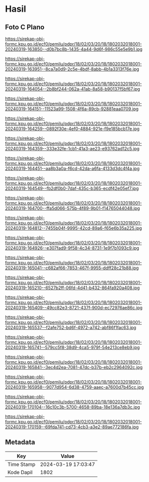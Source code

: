 # Hasil

## Foto C Plano

https://sirekap-obj-formc.kpu.go.id/ecf0/pemilu/pdpr/18/02/03/20/18/1802032018001-20240319-163850--d0b7bc8b-1435-4a44-9d6f-986c55e5e9b1.jpg

https://sirekap-obj-formc.kpu.go.id/ecf0/pemilu/pdpr/18/02/03/20/18/1802032018001-20240319-163951--8ca7a0d9-2c5e-4bdf-8abb-4b1a3313f76e.jpg

https://sirekap-obj-formc.kpu.go.id/ecf0/pemilu/pdpr/18/02/03/20/18/1802032018001-20240319-164054--2b8bf244-062a-41ab-8a58-b90137f5bf67.jpg

https://sirekap-obj-formc.kpu.go.id/ecf0/pemilu/pdpr/18/02/03/20/18/1802032018001-20240319-164151--11523a99-1508-4f6a-89cb-92881eaa0709.jpg

https://sirekap-obj-formc.kpu.go.id/ecf0/pemilu/pdpr/18/02/03/20/18/1802032018001-20240319-164259--0892f30e-4ef0-4884-921e-f9e185bcb17e.jpg

https://sirekap-obj-formc.kpu.go.id/ecf0/pemilu/pdpr/18/02/03/20/18/1802032018001-20240319-164359--333e32fe-1cb1-41a3-ae23-e93762ad12c5.jpg

https://sirekap-obj-formc.kpu.go.id/ecf0/pemilu/pdpr/18/02/03/20/18/1802032018001-20240319-164451--aa8b3a0a-f6cd-42da-a6fa-4133d3dc4f4a.jpg

https://sirekap-obj-formc.kpu.go.id/ecf0/pemilu/pdpr/18/02/03/20/18/1802032018001-20240319-164549--fb2df0b0-7daf-435c-b365-ecdf42e05ef7.jpg

https://sirekap-obj-formc.kpu.go.id/ecf0/pemilu/pdpr/18/02/03/20/18/1802032018001-20240319-164700--ffa5d066-575b-4f89-9b01-f14765044048.jpg

https://sirekap-obj-formc.kpu.go.id/ecf0/pemilu/pdpr/18/02/03/20/18/1802032018001-20240319-164812--7455b04f-9995-42cd-89a6-f65e6b35a225.jpg

https://sirekap-obj-formc.kpu.go.id/ecf0/pemilu/pdpr/18/02/03/20/18/1802032018001-20240319-164926--e307fad9-9f58-4c34-8731-1e9f7b1093c9.jpg

https://sirekap-obj-formc.kpu.go.id/ecf0/pemilu/pdpr/18/02/03/20/18/1802032018001-20240319-165041--c682af66-7853-467f-9955-ddff28c21b88.jpg

https://sirekap-obj-formc.kpu.go.id/ecf0/pemilu/pdpr/18/02/03/20/18/1802032018001-20240319-165210--6527b2ff-06fd-4d41-b432-864fa920a408.jpg

https://sirekap-obj-formc.kpu.go.id/ecf0/pemilu/pdpr/18/02/03/20/18/1802032018001-20240319-165409--49cc82e3-8721-437f-900d-ec72976ae86c.jpg

https://sirekap-obj-formc.kpu.go.id/ecf0/pemilu/pdpr/18/02/03/20/18/1802032018001-20240319-165537--f2afe752-bd6f-4972-a742-abf86f1fac63.jpg

https://sirekap-obj-formc.kpu.go.id/ecf0/pemilu/pdpr/18/02/03/20/18/1802032018001-20240319-165741--579cc5f8-38d9-4ca5-979f-54e213ce8eb9.jpg

https://sirekap-obj-formc.kpu.go.id/ecf0/pemilu/pdpr/18/02/03/20/18/1802032018001-20240319-165841--3ec4d2ea-7081-47dc-b37b-eb2c2964092c.jpg

https://sirekap-obj-formc.kpu.go.id/ecf0/pemilu/pdpr/18/02/03/20/18/1802032018001-20240319-165958--9077d954-6d38-4759-aaec-a7600d7b45cc.jpg

https://sirekap-obj-formc.kpu.go.id/ecf0/pemilu/pdpr/18/02/03/20/18/1802032018001-20240319-170104--16c10c3b-5700-4658-89ba-18e136a7db3c.jpg

https://sirekap-obj-formc.kpu.go.id/ecf0/pemilu/pdpr/18/02/03/20/18/1802032018001-20240319-170159--69fda741-cd73-4cb3-a3e2-89ae772186fa.jpg


## Metadata

| Key        | Value               |
| ---------- | ------------------- |
| Time Stamp | 2024-03-19 17:03:47 |
| Kode Dapil | 1802                |



